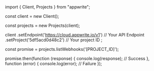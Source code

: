 import { Client, Projects } from "appwrite";

const client = new Client();

const projects = new Projects(client);

client
    .setEndpoint('https://cloud.appwrite.io/v1') // Your API Endpoint
    .setProject('5df5acd0d48c2') // Your project ID
;

const promise = projects.listWebhooks('[PROJECT_ID]');

promise.then(function (response) {
    console.log(response); // Success
}, function (error) {
    console.log(error); // Failure
});